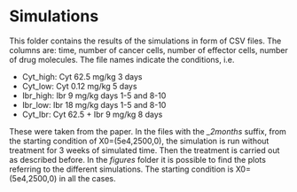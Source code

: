 # Simulations

This folder contains the results of the simulations in form of CSV files. The columns are: time, number of cancer cells, number of effector cells, number of drug molecules. The file names indicate the conditions, i.e.

- Cyt_high: Cyt 62.5 mg/kg 3 days
- Cyt_low: Cyt 0.12 mg/kg 5 days
- Ibr_high: Ibr 9 mg/kg days 1-5 and 8-10
- Ibr_low: Ibr 18 mg/kg days 1-5 and 8-10
- Cyt_Ibr: Cyt 62.5 + Ibr 9 mg/kg 8 days

These were taken from the paper.
In the files with the *_2months* suffix, from the starting condition of X0=(5e4,2500,0), the simulation is run without treatment for 3 weeks of simulated time. Then the treatment is carried out as described before.
In the *figures* folder it is possible to find the plots referring to the different simulations. The starting condition is X0=(5e4,2500,0) in all the cases.
